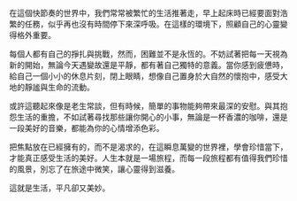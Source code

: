 在這個快節奏的世界中，我們常常被繁忙的生活推著走，早上起床時已經要面對浩繁的任務，似乎再也沒有時間停下來深呼吸。在這樣的環境下，照顧自己的心靈變得格外重要。

每個人都有自己的掙扎與挑戰，然而，困難並不是永恆的。不妨試著把每一天視為新的開始，無論今天遇變故還是平靜，都有著自己獨特的意義。當你感到疲憊時，給自己一個小小的休息片刻，閉上眼睛，想像自己置身於大自然的懷抱中，感受大地的靜謐與生命的流動。

或許這聽起來像是老生常談，但有時候，簡單的事物能夠帶來最深的安慰。與其抱怨生活的重擔，不如試著尋找那些讓你開心的小事，無論是一杯香濃的咖啡，還是一段美好的音樂，都能為你的心情增添色彩。

把焦點放在已經擁有的，而不是渴求的，在這瞬息萬變的世界裡，學會珍惜當下，才能真正感受生活的美好。人生本就是一場旅程，而每一段旅程都有值得我們珍惜的風景，別忘了在旅途中微笑，讓心靈得到滋養。 

這就是生活，平凡卻又美妙。